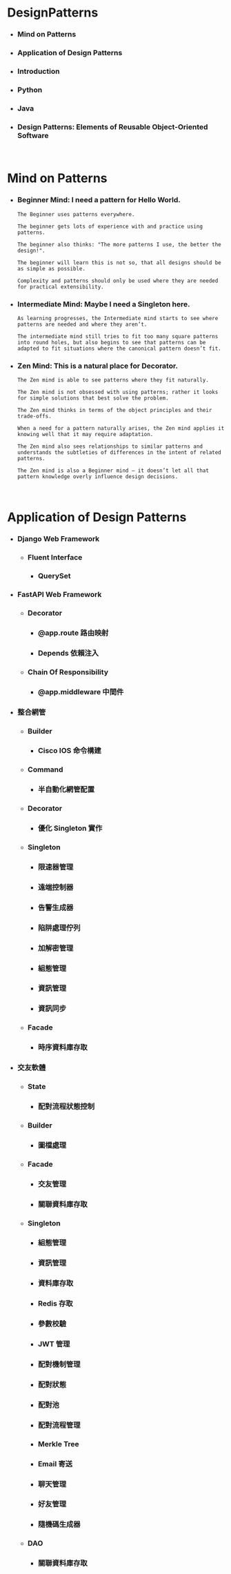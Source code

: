 DesignPatterns
=====
* ### Mind on Patterns
* ### Application of Design Patterns
* ### Introduction
* ### Python
* ### Java
* ### Design Patterns: Elements of Reusable Object-Oriented Software
<br />

Mind on Patterns
=====
* ### Beginner Mind: I need a pattern for Hello World.
    ```
    The Beginner uses patterns everywhere.

    The beginner gets lots of experience with and practice using patterns.

    The beginner also thinks: "The more patterns I use, the better the design!".

    The beginner will learn this is not so, that all designs should be as simple as possible.

    Complexity and patterns should only be used where they are needed for practical extensibility.
    ```
* ### Intermediate Mind: Maybe I need a Singleton here.
    ```
    As learning progresses, the Intermediate mind starts to see where patterns are needed and where they aren’t.

    The intermediate mind still tries to fit too many square patterns into round holes, but also begins to see that patterns can be adapted to fit situations where the canonical pattern doesn’t fit.
    ```
* ### Zen Mind: This is a natural place for Decorator.
    ```
    The Zen mind is able to see patterns where they fit naturally.

    The Zen mind is not obsessed with using patterns; rather it looks for simple solutions that best solve the problem.

    The Zen mind thinks in terms of the object principles and their trade-offs.

    When a need for a pattern naturally arises, the Zen mind applies it knowing well that it may require adaptation.

    The Zen mind also sees relationships to similar patterns and understands the subtleties of differences in the intent of related patterns.
    
    The Zen mind is also a Beginner mind — it doesn’t let all that pattern knowledge overly influence design decisions.
    ```
<br />

Application of Design Patterns
=====
* ### Django Web Framework
    * ### Fluent Interface
        * ### QuerySet
* ### FastAPI Web Framework
    * ### Decorator
        * ### @app.route 路由映射
        * ### Depends 依賴注入
    * ### Chain Of Responsibility
        * ### @app.middleware 中間件
* ### 整合網管
    * ### Builder
        * ### Cisco IOS 命令構建
    * ### Command
        * ### 半自動化網管配置
    * ### Decorator
        * ### 優化 Singleton 實作
    * ### Singleton
        * ### 限速器管理
        * ### 遠端控制器
        * ### 告警生成器
        * ### 陷阱處理佇列
        * ### 加解密管理
        * ### 組態管理
        * ### 資訊管理
        * ### 資訊同步
    * ### Facade
        * ### 時序資料庫存取
* ### 交友軟體
    * ### State
        * ### 配對流程狀態控制
    * ### Builder
        * ### 圖檔處理
    * ### Facade
        * ### 交友管理
        * ### 關聯資料庫存取
    * ### Singleton
        * ### 組態管理
        * ### 資訊管理
        * ### 資料庫存取
        * ### Redis 存取
        * ### 參數校驗
        * ### JWT 管理
        * ### 配對機制管理
        * ### 配對狀態
        * ### 配對池
        * ### 配對流程管理
        * ### Merkle Tree
        * ### Email 寄送
        * ### 聊天管理
        * ### 好友管理
        * ### 隨機碼生成器
    * ### DAO
        * ### 關聯資料庫存取
<br />
